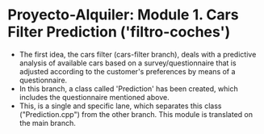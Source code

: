 # Proyecto-Alquiler: Module 1. Cars Filter Prediction ('filtro-coches')
- The first idea, the cars filter (cars-filter branch), deals with a predictive analysis of available cars based on a survey/questionnaire that is adjusted according to the customer's preferences by means of a questionnaire.
- In this branch, a class called 'Prediction' has been created, which includes the questionnaire mentioned above.
- This, is a single and specific lane, which separates this class ("Prediction.cpp") from the other branch. 
 This module is translated on the main branch.
